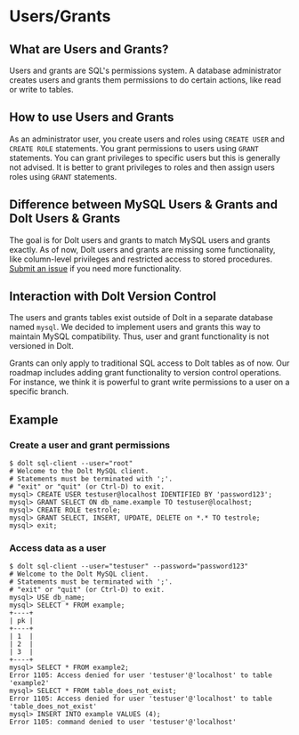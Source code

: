 # Users/Grants

## What are Users and Grants?

Users and grants are SQL's permissions system. A database administrator creates users and grants them permissions to do certain actions, like read or write to tables.

## How to use Users and Grants

As an administrator user, you create users and roles using `CREATE USER` and `CREATE ROLE` statements. You grant permissions to users using `GRANT` statements. You can grant privileges to specific users but this is generally not advised. It is better to grant privileges to roles and then assign users roles using `GRANT` statements.

## Difference between MySQL Users & Grants and Dolt Users & Grants

The goal is for Dolt users and grants to match MySQL users and grants exactly. As of now, Dolt users and grants are missing some functionality, like column-level privileges and restricted access to stored procedures. [Submit an issue](https://github.com/dolthub/dolt/issues) if you need more functionality.

## Interaction with Dolt Version Control

The users and grants tables exist outside of Dolt in a separate database named `mysql`. We decided to implement users and grants this way to maintain MySQL compatibility. Thus, user and grant functionality is not versioned in Dolt.

Grants can only apply to traditional SQL access to Dolt tables as of now. Our roadmap includes adding grant functionality to version control operations. For instance, we think it is powerful to grant write permissions to a user on a specific branch.

## Example

### Create a user and grant permissions

```
$ dolt sql-client --user="root"
# Welcome to the Dolt MySQL client.
# Statements must be terminated with ';'.
# "exit" or "quit" (or Ctrl-D) to exit.
mysql> CREATE USER testuser@localhost IDENTIFIED BY 'password123';
mysql> GRANT SELECT ON db_name.example TO testuser@localhost;
mysql> CREATE ROLE testrole;
mysql> GRANT SELECT, INSERT, UPDATE, DELETE on *.* TO testrole;
mysql> exit;
```

### Access data as a user

```
$ dolt sql-client --user="testuser" --password="password123"
# Welcome to the Dolt MySQL client.
# Statements must be terminated with ';'.
# "exit" or "quit" (or Ctrl-D) to exit.
mysql> USE db_name;
mysql> SELECT * FROM example;
+----+
| pk |
+----+
| 1  |
| 2  |
| 3  |
+----+
mysql> SELECT * FROM example2;
Error 1105: Access denied for user 'testuser'@'localhost' to table 'example2'
mysql> SELECT * FROM table_does_not_exist;
Error 1105: Access denied for user 'testuser'@'localhost' to table 'table_does_not_exist'
mysql> INSERT INTO example VALUES (4);
Error 1105: command denied to user 'testuser'@'localhost'
```

